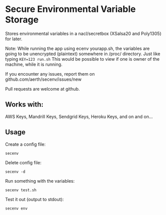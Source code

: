 # Secure Environmental Variable Storage

Stores environmental variables in a nacl/secretbox (XSalsa20 and Poly1305) for later.

Note: While running the app using ecenv yourapp.sh, the variables are going to be unencrypted (plaintext) somewhere in /proc/ directory. Just like typing `KEY=123 run.sh` This would be possible to view if one is owner of the machine, while it is running. 

If you encounter any issues, report them on github.com/aerth/secenv/issues/new

Pull requests are welcome at github.

## Works with:

AWS Keys, Mandrill Keys, Sendgrid Keys, Heroku Keys, and on and on...

## Usage

Create a config file:
```
secenv
```
Delete config file:

```
secenv -d
```
Run something with the variables:

```
secenv test.sh
```

Test it out (output to stdout):

```
secenv env
```
